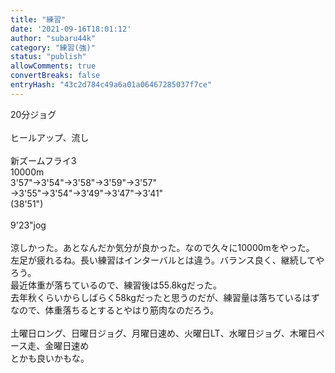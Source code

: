 ```yaml
---
title: "練習"
date: '2021-09-16T18:01:12'
author: "subaru44k"
category: "練習(強)"
status: "publish"
allowComments: true
convertBreaks: false
entryHash: "43c2d784c49a6a01a06467285037f7ce"
---
```

20分ジョグ<br>
<br>
ヒールアップ、流し<br>
<br>
新ズームフライ3<br>
10000m<br>
3'57"→3'54"→3'58"→3'59"→3'57"<br>
→3'55"→3'54"→3'49"→3'47"→3'41"<br>
(38'51")<br>
<br>
9'23"jog<br>
<br>
涼しかった。あとなんだか気分が良かった。なので久々に10000mをやった。<br>
左足が疲れるね。長い練習はインターバルとは違う。バランス良く、継続してやろう。<br>
最近体重が落ちているので、練習後は55.8kgだった。<br>
去年秋くらいからしばらく58kgだったと思うのだが、練習量は落ちているはずなので、体重落ちるとするとやはり筋肉なのだろう。<br>
<br>
土曜日ロング、日曜日ジョグ、月曜日速め、火曜日LT、水曜日ジョグ、木曜日ペース走、金曜日速め<br>
とかも良いかもな。

